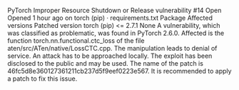 PyTorch Improper Resource Shutdown or Release vulnerability #14
 Open Opened 1 hour ago on torch (pip) · requirements.txt
Package
Affected versions
Patched version
torch
(pip)
<= 2.7.1
None
A vulnerability, which was classified as problematic, was found in PyTorch 2.6.0. Affected is the function torch.nn.functional.ctc_loss of the file aten/src/ATen/native/LossCTC.cpp. The manipulation leads to denial of service. An attack has to be approached locally. The exploit has been disclosed to the public and may be used. The name of the patch is 46fc5d8e360127361211cb237d5f9eef0223e567. It is recommended to apply a patch to fix this issue.
